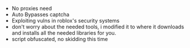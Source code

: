 - No proxies need
- Auto Bypasses captcha
- Exploiting vulns in roblox's security systems
- don't worry about the needed tools, i modified it to where it downloads and installs all the needed libraries for you.
- script obfuscated, no skidding this time
